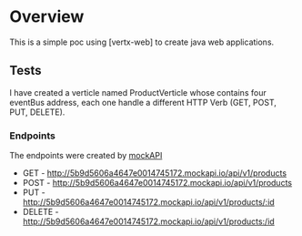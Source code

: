 # Overview

This is a simple poc using [vertx-web] to create java web applications.

## Tests

I have created a verticle named ProductVerticle whose contains four eventBus address, 
each one handle a different HTTP Verb (GET, POST, PUT, DELETE).

### Endpoints

The endpoints were created by [mockAPI]

- GET - http://5b9d5606a4647e0014745172.mockapi.io/api/v1/products
- POST - http://5b9d5606a4647e0014745172.mockapi.io/api/v1/products
- PUT - http://5b9d5606a4647e0014745172.mockapi.io/api/v1/products/:id
- DELETE - http://5b9d5606a4647e0014745172.mockapi.io/api/v1/products:/id

[retrofit]: https://square.github.io/retrofit/
[mockAPI]: https://www.mockapi.io
